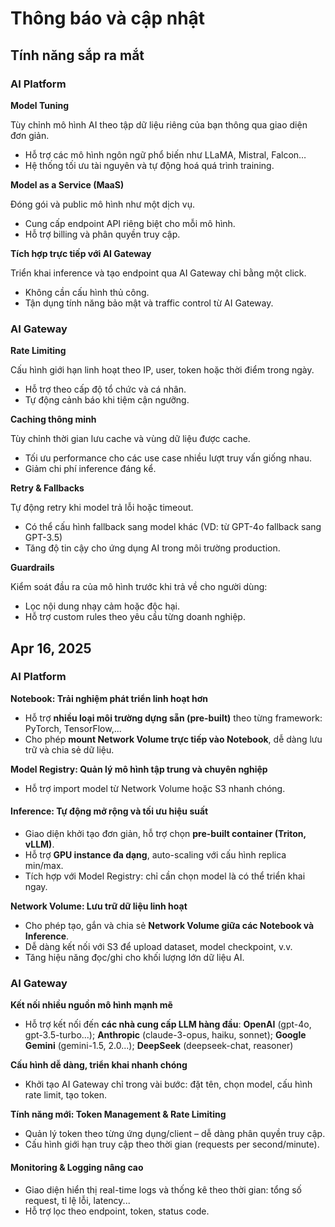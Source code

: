 # Thông báo và cập nhật

## Tính năng sắp ra mắt

### AI Platform

**Model Tuning**

Tùy chỉnh mô hình AI theo tập dữ liệu riêng của bạn thông qua giao diện đơn giản.

* Hỗ trợ các mô hình ngôn ngữ phổ biến như LLaMA, Mistral, Falcon…
* Hệ thống tối ưu tài nguyên và tự động hoá quá trình training.

**Model as a Service (MaaS)**

Đóng gói và public mô hình như một dịch vụ.

* Cung cấp endpoint API riêng biệt cho mỗi mô hình.
* Hỗ trợ billing và phân quyền truy cập.

**Tích hợp trực tiếp với AI Gateway**

Triển khai inference và tạo endpoint qua AI Gateway chỉ bằng một click.

* Không cần cấu hình thủ công.
* Tận dụng tính năng bảo mật và traffic control từ AI Gateway.

### AI Gateway

**Rate Limiting**

Cấu hình giới hạn linh hoạt theo IP, user, token hoặc thời điểm trong ngày.

* Hỗ trợ theo cấp độ tổ chức và cá nhân.
* Tự động cảnh báo khi tiệm cận ngưỡng.

**Caching thông minh**

Tùy chỉnh thời gian lưu cache và vùng dữ liệu được cache.

* Tối ưu performance cho các use case nhiều lượt truy vấn giống nhau.
* Giảm chi phí inference đáng kể.

**Retry & Fallbacks**

Tự động retry khi model trả lỗi hoặc timeout.

* Có thể cấu hình fallback sang model khác (VD: từ GPT-4o fallback sang GPT-3.5)
* Tăng độ tin cậy cho ứng dụng AI trong môi trường production.

**Guardrails**

Kiểm soát đầu ra của mô hình trước khi trả về cho người dùng:

* Lọc nội dung nhạy cảm hoặc độc hại.
* Hỗ trợ custom rules theo yêu cầu từng doanh nghiệp.

## Apr 16, 2025

### AI Platform

**Notebook: Trải nghiệm phát triển linh hoạt hơn**

* Hỗ trợ **nhiều loại môi trường dựng sẵn (pre-built)** theo từng framework: PyTorch, TensorFlow,...
* Cho phép **mount Network Volume trực tiếp vào Notebook**, dễ dàng lưu trữ và chia sẻ dữ liệu.

**Model Registry: Quản lý mô hình tập trung và chuyên nghiệp**

* Hỗ trợ import model từ Network Volume hoặc S3 nhanh chóng.

#### **Inference: Tự động mở rộng và tối ưu hiệu suất**

* Giao diện khởi tạo đơn giản, hỗ trợ chọn **pre-built container (Triton, vLLM)**.
* Hỗ trợ **GPU instance đa dạng**, auto-scaling với cấu hình replica min/max.
* Tích hợp với Model Registry: chỉ cần chọn model là có thể triển khai ngay.

**Network Volume: Lưu trữ dữ liệu linh hoạt**

* Cho phép tạo, gắn và chia sẻ **Network Volume giữa các Notebook và Inference**.
* Dễ dàng kết nối với S3 để upload dataset, model checkpoint, v.v.
* Tăng hiệu năng đọc/ghi cho khối lượng lớn dữ liệu AI.

### AI Gateway

**Kết nối nhiều nguồn mô hình mạnh mẽ**

* Hỗ trợ kết nối đến **các nhà cung cấp LLM hàng đầu**: **OpenAI** (gpt-4o, gpt-3.5-turbo...); **Anthropic** (claude-3-opus, haiku, sonnet); **Google Gemini** (gemini-1.5, 2.0...); **DeepSeek** (deepseek-chat, reasoner)

**Cấu hình dễ dàng, triển khai nhanh chóng**

* Khởi tạo AI Gateway chỉ trong vài bước: đặt tên, chọn model, cấu hình rate limit, tạo token.

**Tính năng mới: Token Management & Rate Limiting**

* Quản lý token theo từng ứng dụng/client – dễ dàng phân quyền truy cập.
* Cấu hình giới hạn truy cập theo thời gian (requests per second/minute).

#### **Monitoring & Logging nâng cao**

* Giao diện hiển thị real-time logs và thống kê theo thời gian: tổng số request, tỉ lệ lỗi, latency...
* Hỗ trợ lọc theo endpoint, token, status code.
